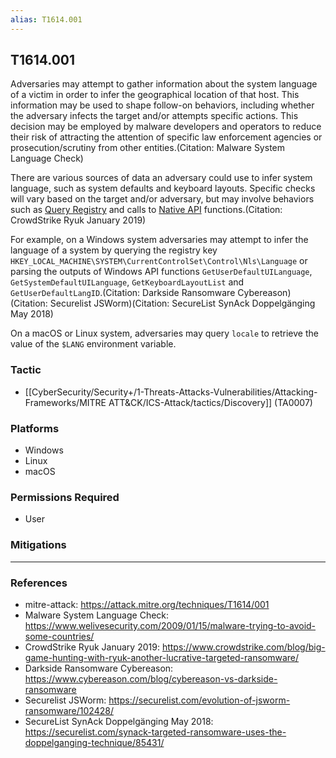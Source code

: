 ```yaml
---
alias: T1614.001
---
```


## T1614.001

Adversaries may attempt to gather information about the system language of a victim in order to infer the geographical location of that host. This information may be used to shape follow-on behaviors, including whether the adversary infects the target and/or attempts specific actions. This decision may be employed by malware developers and operators to reduce their risk of attracting the attention of specific law enforcement agencies or prosecution/scrutiny from other entities.(Citation: Malware System Language Check)

There are various sources of data an adversary could use to infer system language, such as system defaults and keyboard layouts. Specific checks will vary based on the target and/or adversary, but may involve behaviors such as [Query Registry](https://attack.mitre.org/techniques/T1012) and calls to [Native API](https://attack.mitre.org/techniques/T1106) functions.(Citation: CrowdStrike Ryuk January 2019) 

For example, on a Windows system adversaries may attempt to infer the language of a system by querying the registry key <code>HKEY_LOCAL_MACHINE\SYSTEM\CurrentControlSet\Control\Nls\Language</code> or parsing the outputs of Windows API functions <code>GetUserDefaultUILanguage</code>, <code>GetSystemDefaultUILanguage</code>, <code>GetKeyboardLayoutList</code> and <code>GetUserDefaultLangID</code>.(Citation: Darkside Ransomware Cybereason)(Citation: Securelist JSWorm)(Citation: SecureList SynAck Doppelgänging May 2018)

On a macOS or Linux system, adversaries may query <code>locale</code> to retrieve the value of the <code>$LANG</code> environment variable.


### Tactic
- [[CyberSecurity/Security+/1-Threats-Attacks-Vulnerabilities/Attacking-Frameworks/MITRE ATT&CK/ICS-Attack/tactics/Discovery]] (TA0007)

### Platforms
- Windows
- Linux
- macOS

### Permissions Required
- User

### Mitigations


---
### References

- mitre-attack: https://attack.mitre.org/techniques/T1614/001
- Malware System Language Check: https://www.welivesecurity.com/2009/01/15/malware-trying-to-avoid-some-countries/
- CrowdStrike Ryuk January 2019: https://www.crowdstrike.com/blog/big-game-hunting-with-ryuk-another-lucrative-targeted-ransomware/
- Darkside Ransomware Cybereason: https://www.cybereason.com/blog/cybereason-vs-darkside-ransomware
- Securelist JSWorm: https://securelist.com/evolution-of-jsworm-ransomware/102428/
- SecureList SynAck Doppelgänging May 2018: https://securelist.com/synack-targeted-ransomware-uses-the-doppelganging-technique/85431/
